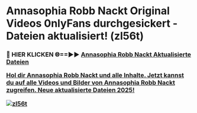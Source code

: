 # Annasophia Robb Nackt Original Videos 0nlyFans durchgesickert - Dateien aktualisiert! (zl56t)

<h3>🔴 HIER KLICKEN 🌐==►► <a href="https://tinyurl.com/h6vf6nb8" rel="nofollow">Annasophia Robb Nackt Aktualisierte Dateien

Hol dir Annasophia Robb Nackt und alle Inhalte. Jetzt kannst du auf alle Videos und Bilder von Annasophia Robb Nackt zugreifen. Neue aktualisierte Dateien 2025!

[![zl56t](https://i.imgur.com/sD4kR3V.gif)](https://tinyurl.com/h6vf6nb8)
